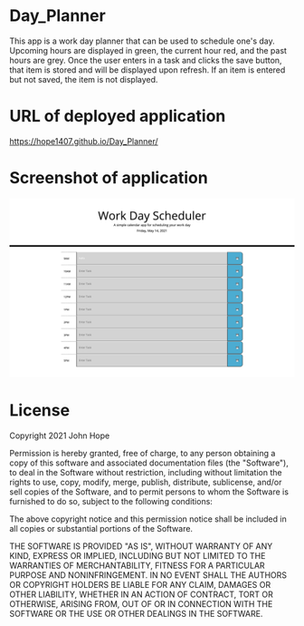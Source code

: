 # Day_Planner
This app is a work day planner that can be used to schedule one's day.  Upcoming hours are displayed in green, the current hour red, and the past hours are grey.  Once the user enters in a task and clicks the save button, that item is stored and will be displayed upon refresh.  If an item is entered but not saved, the item is not displayed.

# URL of deployed application
https://hope1407.github.io/Day_Planner/

# Screenshot of application
![Day Planner](./assets/Screenshot.png)

# License

Copyright 2021 John Hope

Permission is hereby granted, free of charge, to any person obtaining a copy of this software and associated documentation files (the "Software"), to deal in the Software without restriction, including without limitation the rights to use, copy, modify, merge, publish, distribute, sublicense, and/or sell copies of the Software, and to permit persons to whom the Software is furnished to do so, subject to the following conditions:

The above copyright notice and this permission notice shall be included in all copies or substantial portions of the Software.

THE SOFTWARE IS PROVIDED "AS IS", WITHOUT WARRANTY OF ANY KIND, EXPRESS OR IMPLIED, INCLUDING BUT NOT LIMITED TO THE WARRANTIES OF MERCHANTABILITY, FITNESS FOR A PARTICULAR PURPOSE AND NONINFRINGEMENT. IN NO EVENT SHALL THE AUTHORS OR COPYRIGHT HOLDERS BE LIABLE FOR ANY CLAIM, DAMAGES OR OTHER LIABILITY, WHETHER IN AN ACTION OF CONTRACT, TORT OR OTHERWISE, ARISING FROM, OUT OF OR IN CONNECTION WITH THE SOFTWARE OR THE USE OR OTHER DEALINGS IN THE SOFTWARE.